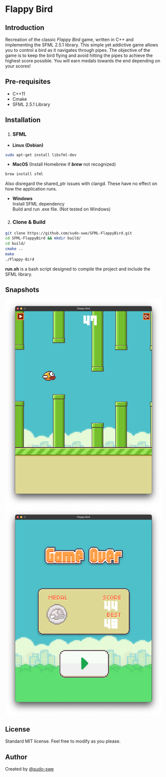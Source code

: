 # Flappy Bird

## Introduction
Recreation of the classic _Flappy Bird_ game, written in C++ and implementing the SFML 2.5.1 library. 
This simple yet addictive game allows you to control a bird as it navigates through pipes. 
The objective of the game is to keep the bird flying and avoid hitting the pipes to achieve the highest score 
possible. You will earn medals towards the end depending on your scores! 

## Pre-requisites
* C++11
* Cmake
* SFML 2.5.1 Library

## Installation
1. ### SFML
* **Linux (Debian)**
```bash
sudo apt-get install libsfml-dev
```

* **MacOS**
(Install Homebrew if **_brew_** not recognized)
```zsh
brew install sfml
```
Also disregard the shared_ptr issues with clangd. These have no effect on how the application runs.

* **Windows** \
Install SFML dependency \
Build and run .exe file. (Not tested on Windows)

2. ### Clone & Build
```bash
git clone https://github.com/sudo-swe/SFML-FlappyBird.git
cd SFML-FlappyBird && mkdir build/
cd build/
cmake ..
make
./Flappy-Bird
```
**run.sh** is a bash script designed to compile the project and include the SFML library.

## Snapshots
![Snapshot1](assets/snapshots/fb1.png)
![Snapshot2](assets/snapshots/fb2.png)

## License
Standard MIT license. Feel free to modify as you please.

## Author
Created by [@sudo-swe](https://github.com/sudo-swe)
